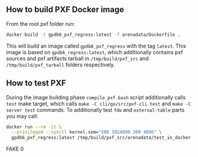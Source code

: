 ## How to build PXF Docker image
From the root pxf folder run:
```bash
docker build -t gpdb6_pxf_regress:latest -f arenadata/Dockerfile .
```
This will build an image called `gpdb6_pxf_regress` with the tag `latest`. This image is based on `gpdb6_regress:latest`, which additionally contains pxf sources and pxf artifacts tarball in `/tmp/build/pxf_src` and `/tmp/build/pxf_tarball` folders respectively.

## How to test PXF
During the image building phase `compile_pxf.bash` script additionally calls `test` make target, which calls `make -C cli/go/src/pxf-cli test` and `make -C server test` commands.
To additionally test `fdw` and `external-table` parts you may call:
```bash
docker run --rm -it \
  --privileged --sysctl kernel.sem="500 1024000 200 4096" \
  gpdb6_pxf_regress:latest /tmp/build/pxf_src/arenadata/test_in_docker.sh
```
FAKE 0
